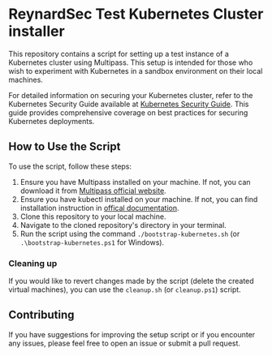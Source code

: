 # ReynardSec Test Kubernetes Cluster installer

This repository contains a script for setting up a test instance of a Kubernetes cluster using Multipass. This setup is intended for those who wish to experiment with Kubernetes in a sandbox environment on their local machines.

For detailed information on securing your Kubernetes cluster, refer to the Kubernetes Security Guide available at [Kubernetes Security Guide](https://reynardsec.com/en/kubernetes-security-guide/). This guide provides comprehensive coverage on best practices for securing Kubernetes deployments.

## How to Use the Script
To use the script, follow these steps:
1. Ensure you have Multipass installed on your machine. If not, you can download it from [Multipass official website](https://multipass.run/).
2. Ensure you have kubectl installed on your machine. If not, you can find installation instruction in [offical documentation](https://kubernetes.io/docs/tasks/tools/).
3. Clone this repository to your local machine.
4. Navigate to the cloned repository's directory in your terminal.
5. Run the script using the command `./bootstrap-kubernetes.sh` (or `.\bootstrap-kubernetes.ps1` for Windows).

### Cleaning up

If you would like to revert changes made by the script (delete the created virtual machines), you can use the `cleanup.sh` (or `cleanup.ps1`) script.


## Contributing
If you have suggestions for improving the setup script or if you encounter any issues, please feel free to open an issue or submit a pull request.